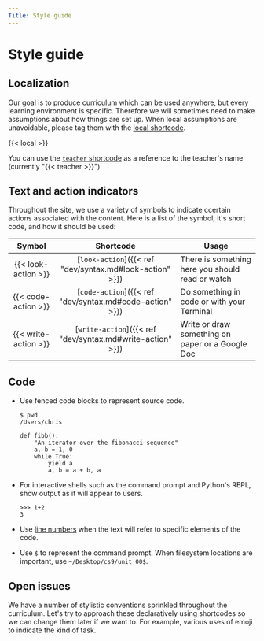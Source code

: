 ```yaml
---
Title: Style guide
---
```


# Style guide

## Localization

Our goal is to produce curriculum which can be used anywhere, but every
learning environment is specific. Therefore we will sometimes need to make
assumptions about how things are set up. When local assumptions are unavoidable,
please tag them with the [local shortcode](dev/syntax.md#local). 

{{< local >}}

You can use the [`teacher` shortcode](dev/syntax.md#teacher) as a reference to the teacher's name (currently "{{< teacher >}}"). 

## Text and action indicators
Throughout the site, we use a variety of symbols to indicate ccertain actions
associated with the content. Here is a list of the symbol, it's short code, and how it should be used:

| Symbol                | Shortcode                                                  | Usage                                            |
|:---------------------:|:----------------------------------------------------------:|--------------------------------------------------|
| {{< look-action >}}   | [`look-action`]({{< ref "dev/syntax.md#look-action" >}})   | There is something here you should read or watch |
| {{< code-action >}}   | [`code-action`]({{< ref "dev/syntax.md#code-action" >}})   | Do something in code or with your Terminal       |
| {{<  write-action >}} | [`write-action`]({{< ref "dev/syntax.md#write-action" >}}) | Write or draw something on paper or a Google Doc |

## Code

- Use fenced code blocks to represent source code. 

  ```shell
  $ pwd
  /Users/chris
  ```
  ```python3
  def fibb():
      "An iterator over the fibonacci sequence"
      a, b = 1, 0
      while True:
          yield a
          a, b = a + b, a
  ```
- For interactive shells such as the command prompt and Python's REPL, show
  output as it will appear to users. 
  ```python3
  >>> 1+2
  3
  ```
- Use [line numbers](https://gohugo.io/content-management/syntax-highlighting/#highlighting-in-code-fences)
  when the text will refer to specific elements of the code. 
- Use `$` to represent the command prompt. When filesystem locations are
  important, use `~/Desktop/cs9/unit_00$`.


## Open issues

We have a number of stylistic conventions sprinkled throughout the curriculum.
Let's try to approach these declaratively using shortcodes so we can change them
later if we want to. For example, various uses of emoji to indicate the kind of
task.
